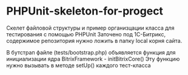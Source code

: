 PHPUnit-skeleton-for-progect
============================

Скелет файловой структуры и пример организцации класса для тестирования с помощью PHPUnit
Заточено под 1С-Битрикс, содержимое репозитория нужно ложить в папку local корня сайта.

В бутстрап файле (tests/bootstrap.php) объявляется функция для инициализации ядра BitrixFramework - initBitrixCore()
Эту функцию нужно вызывать в методе setUp() каждого тест-класса
